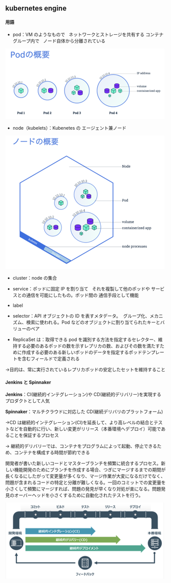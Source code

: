 ## kubernetes engine

#### 用語

- pod：VM のようなもので   ネットワークとストレージを共有する コンテナグループ内で   ノード自体から分離されている

<img src="pod.png" width="500px">

- node（kubelets）：Kubenetes の エージェント兼ノード

<img src="node.png" width="500px">

- cluster：node の集合
- service：ポッドに固定 IP を割り当て   それを複製して他のポッドや サービスとの通信を可能にしたもの。ポッド間の 通信手段として機能
- label
- selector：API オブジェクトの ID を表すメタデータ。  グループ化、メカニズム、検索に使われる。Pod などのオブジェクトに割り当てられたキーとバリューのペア

- ReplicaSet は：取得できる pod を識別する方法を指定するセレクター、維持する必要のあるポッドの数を示すレプリカの数、およびその数を満たすために作成する必要のある新しいポッドのデータを指定するポッドテンプレートを含むフィールドで定義される

&rarr;目的は、常に実行されているレプリカポッドの安定したセットを維持すること

#### Jenkins と Spinnaker

**Jenkins**：CI(継続的インテグレーション)や CD(継続的デリバリー)を実現するプロダクトとして人気

**Spinnaker**：マルチクラウドに対応した CD(継続デリバリのプラットフォーム)

&rarr;CD は継続的インテグレーション(CI)を延長して、より高レベルの結合とテストなどを自動的に行い、新しい変更がリリース（本番環境へデプロイ）可能であることを保証するプロセス

&rarr; 継続的デリバリーでは、コンテナをプログラムによって起動、停止できるため、コンテナを構成する時間が節約できる

開発者が書いた新しいコードとマスターブランチを頻繁に統合するプロセス。新しい機能開発のためにブランチを作成する場合、つぎにマージするまでの期間が長くなるにしたがって変更量が多くなり、マージ作業が大変になるだけでなく、問題が含まれるコードの特定と分離が難しくなる。一回のコミットでの変更量を小さくして頻繁にマージすれば、問題の発見が早くなり対処が楽になる。問題発見のオーバーヘッドを小さくするために自動化されたテストを行う。

<img src="ci-cd.png" width="500px">
